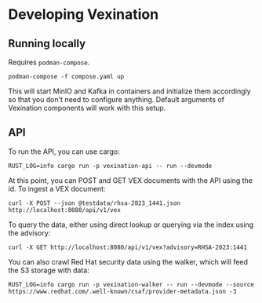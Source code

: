 # Developing Vexination

## Running locally

Requires `podman-compose`.

```shell
podman-compose -f compose.yaml up
```

This will start MinIO and Kafka in containers and initialize them accordingly so that you don't need to configure anything. Default arguments of Vexination components will work with this setup.

## API

To run the API, you can use cargo:

```shell
RUST_LOG=info cargo run -p vexination-api -- run --devmode
```

At this point, you can POST and GET VEX documents with the API using the id. To ingest a VEX document:

```shell
curl -X POST --json @testdata/rhsa-2023_1441.json http://localhost:8080/api/v1/vex
```

To query the data, either using direct lookup or querying via the index using the advisory:

```shell
curl -X GET http://localhost:8080/api/v1/vex?advisory=RHSA-2023:1441
```

You can also crawl Red Hat security data using the walker, which will feed the S3 storage with data:


```shell
RUST_LOG=info cargo run -p vexination-walker -- run --devmode --source https://www.redhat.com/.well-known/csaf/provider-metadata.json -3
```

